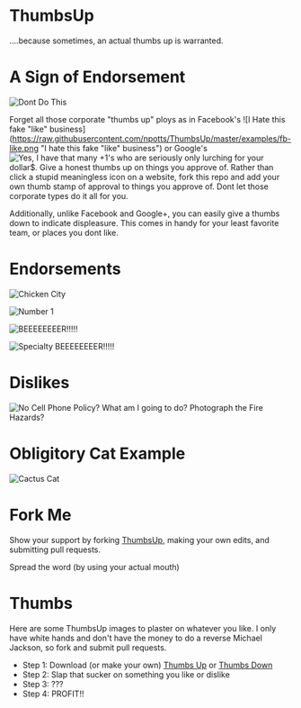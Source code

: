 ThumbsUp
========

....because sometimes, an actual thumbs up is warranted.


A Sign of Endorsement
=====================

![Dont Do This](https://raw.githubusercontent.com/npotts/ThumbsUp/master/examples/dont-do-this.jpg "Dont Do This!!!")

Forget all those corporate "thumbs up" ploys as in Facebook's ![I Hate this fake "like" business](https://raw.githubusercontent.com/npotts/ThumbsUp/master/examples/fb-like.png "I hate this fake "like" business") or Google's ![Yes, I have that many +1's](https://raw.githubusercontent.com/npotts/ThumbsUp/master/examples/g+n.png "Yes, I have that many +1's") who are seriously only lurching for your dollar$.  Give a honest thumbs up on things you approve of. Rather than click a stupid meaningless icon on a website, fork this repo and add your own thumb stamp of approval to things you approve of. Dont let those corporate types do it all for you.

Additionally, unlike Facebook and Google+, you can easily give a thumbs down to indicate displeasure.  This comes in handy for your least favorite team, or places you dont like.



Endorsements
============

![Chicken City](https://raw.githubusercontent.com/npotts/ThumbsUp/master/examples/chicken-city.jpg "Chicken City....  Tasty")

![Number 1](https://raw.githubusercontent.com/npotts/ThumbsUp/master/examples/num1_in_num2.jpg "Number 1 in what matters")

![BEEEEEEEER!!!!!](https://raw.githubusercontent.com/npotts/ThumbsUp/master/examples/beeeeeeeeeeer.jpg "BEEEEEEEER!")

![Specialty BEEEEEEEER!!!!!](https://raw.githubusercontent.com/npotts/ThumbsUp/master/examples/lambic.jpg "Specialty BEEEEEEEER!")

Dislikes
========

![No Cell Phone Policy?  What am I going to do?  Photograph the Fire Hazards?](https://raw.githubusercontent.com/npotts/ThumbsUp/master/examples/chincoteague-store.jpg "No Cell Phone Policy?  What am I going to do?  Photograph the Fire Hazards?")

Obligitory Cat Example
======================

![Cactus Cat](https://raw.githubusercontent.com/npotts/ThumbsUp/master/examples/cactus-cat.jpg "Cat Photo!!!!!")

Fork Me
=======

Show your support by forking [ThumbsUp](http://github.com/npotts/ThumbsUp/ "ThumbsUp"), making your own edits, and submitting pull requests.

Spread the word (by using your actual mouth)

Thumbs
======

Here are some ThumbsUp images to plaster on whatever you like.  I only have white hands and don't have the money to do a reverse Michael Jackson, so fork and submit pull requests.

* Step 1: Download (or make your own) [Thumbs Up](https://raw.githubusercontent.com/npotts/ThumbsUp/master/thumbs/ThumbsUp.png "Thumbs Up") or [Thumbs Down](https://raw.githubusercontent.com/npotts/ThumbsUp/master/thumbs/ThumbsDown.png "Thumbs Down")
* Step 2: Slap that sucker on something you like or dislike
* Step 3: ???
* Step 4: PROFIT!!

